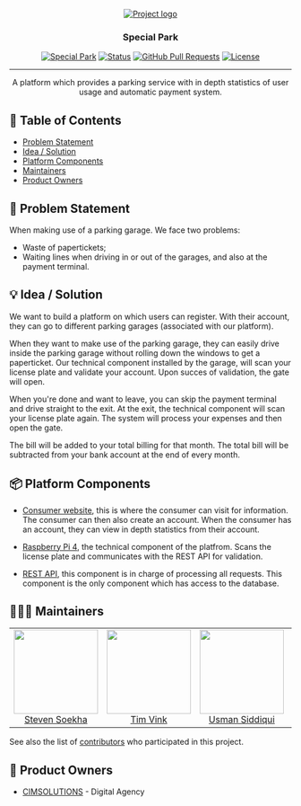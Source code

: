<p align="center">
  <a href="" rel="noopener">
 <img src="https://images.unsplash.com/photo-1538991452856-3bae8974c99c?ixlib=rb-1.2.1&ixid=eyJhcHBfaWQiOjEyMDd9&auto=format&fit=crop&w=1950&h=1000&q=80" alt="Project logo"></a>
</p>
<h3 align="center">Special Park</h3>

<div align="center">

[![Special Park](https://img.shields.io/badge/hackathon-name-orange.svg)](http://specialpark.nl)
[![Status](https://img.shields.io/badge/status-active-success.svg)]()
[![GitHub Pull Requests](https://img.shields.io/github/issues-pr/kylelobo/The-Documentation-Compendium.svg)](https://github.com/buzzzlightyear/special-park/pulls)
[![License](https://img.shields.io/badge/license-MIT-blue.svg)](LICENSE.md)

</div>

---

<p align="center"> A platform which provides a parking service with in depth statistics of user usage and automatic payment system.
    <br> 
</p>

## 📝 Table of Contents

- [Problem Statement](#problem_statement)
- [Idea / Solution](#idea)
- [Platform Components](#components)
- [Maintainers](#authors)
- [Product Owners](#po)

## 🧐 Problem Statement <a name = "problem_statement"></a>

When making use of a parking garage. We face two problems:

- Waste of papertickets;
- Waiting lines when driving in or out of the garages, and also at the payment terminal.

## 💡 Idea / Solution <a name = "idea"></a>

We want to build a platform on which users can register. With their account, they can go to different parking garages (associated with our platform). 

When they want to make use of the parking garage, they can easily drive inside the parking garage without rolling down the windows to get a paperticket. Our technical component installed by the garage, will scan your license plate and validate your account. Upon succes of validation, the gate will open. 

When you're done and want to leave, you can skip the payment terminal and drive straight to the exit. At the exit, the technical component will scan your license plate again. The system will process your expenses and then open the gate. 

The bill will be added to your total billing for that month. The total bill will be subtracted from your bank account at the end of every month.

## 📦 Platform Components <a name = "components"></a>

- [Consumer website](https://github.com/buzzzlightyear/special-park/tree/master/web), this is where the consumer can visit for information. The consumer can then also create an account. When the consumer has an account, they can view in depth statistics from their account.

- [Raspberry Pi 4](https://github.com/buzzzlightyear/special-park/tree/master/app), the technical component of the platfrom. Scans the license plate and communicates with the REST API for validation.

- [REST API](https://github.com/buzzzlightyear/special-park/tree/master/api), this component is in charge of processing all requests. This component is the only component which has access to the database.

## 🦸🏻‍♂ Maintainers <a name = "authors"></a>

<table>
  <tbody>
    <tr>
      <td align="center">
        <a href="https://github.com/buzzzlightyear">
          <img width="150" height="150" src="https://avatars2.githubusercontent.com/u/36703601?s=460&v=4">
          </br>
          Steven Soekha
        </a>
      </td>
      <td align="center">
        <a href="https://github.com/tim-vink">
          <img width="150" height="150" src="https://avatars0.githubusercontent.com/u/28394164?s=400&u=50a3e18a3ed3aad7753989329935c50977f54c95&v=4">
          </br>
          Tim Vink
        </a>
      </td>
      <td align="center">
        <a href="https://github.com/ILLUSIONack">
          <img width="150" height="150" src="https://avatars1.githubusercontent.com/u/40841153?s=400&u=320b9992083ed815bef5e5aa4405b250fef5f28a&v=4">
          </br>
          Usman Siddiqui
        </a>
      </td>
      <td align="center">
        <a href="https://github.com/ahmadkurdo">
          <img width="150" height="150" src="https://scontent-amt2-1.xx.fbcdn.net/v/t1.0-9/52387586_1345463722261957_3945269929183281152_n.jpg?_nc_cat=108&_nc_sid=7aed08&_nc_ohc=-llHF8yiZj8AX_Ui3xY&_nc_ht=scontent-amt2-1.xx&oh=c276581ed9f8d42a03270251aefbc5e5&oe=5ED09891">
          </br>
          Ahmed Rashid
        </a>
      </td>
    </tr>
  <tbody>
</table>

See also the list of [contributors](https://github.com/buzzzlightyear/special-park/graphs/contributors) who participated in this project.

## 👥 Product Owners <a name = "po"></a>

- [CIMSOLUTIONS](https://www.cimsolutions.nl/) - Digital Agency
